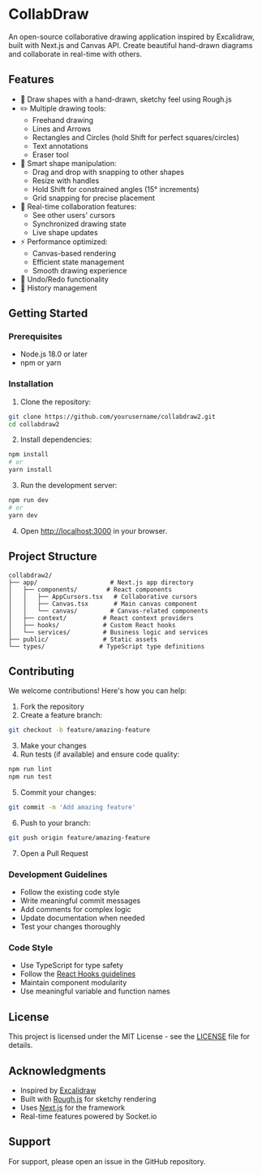 # CollabDraw

An open-source collaborative drawing application inspired by Excalidraw, built with Next.js and Canvas API. Create beautiful hand-drawn diagrams and collaborate in real-time with others.

## Features

- 🎨 Draw shapes with a hand-drawn, sketchy feel using Rough.js
- ✏️ Multiple drawing tools:
  - Freehand drawing
  - Lines and Arrows
  - Rectangles and Circles (hold Shift for perfect squares/circles)
  - Text annotations
  - Eraser tool
- 🎯 Smart shape manipulation:
  - Drag and drop with snapping to other shapes
  - Resize with handles
  - Hold Shift for constrained angles (15° increments)
  - Grid snapping for precise placement
- 🤝 Real-time collaboration features:
  - See other users' cursors
  - Synchronized drawing state
  - Live shape updates
- ⚡ Performance optimized:
  - Canvas-based rendering
  - Efficient state management
  - Smooth drawing experience
- 🔄 Undo/Redo functionality
- 💾 History management

## Getting Started

### Prerequisites

- Node.js 18.0 or later
- npm or yarn

### Installation

1. Clone the repository:

```bash
git clone https://github.com/yourusername/collabdraw2.git
cd collabdraw2
```

2. Install dependencies:

```bash
npm install
# or
yarn install
```

3. Run the development server:

```bash
npm run dev
# or
yarn dev
```

4. Open [http://localhost:3000](http://localhost:3000) in your browser.

## Project Structure

```
collabdraw2/
├── app/                    # Next.js app directory
│   ├── components/        # React components
│   │   ├── AppCursors.tsx   # Collaborative cursors
│   │   ├── Canvas.tsx       # Main canvas component
│   │   └── canvas/         # Canvas-related components
│   ├── context/          # React context providers
│   ├── hooks/            # Custom React hooks
│   └── services/         # Business logic and services
├── public/               # Static assets
└── types/               # TypeScript type definitions
```

## Contributing

We welcome contributions! Here's how you can help:

1. Fork the repository
2. Create a feature branch:

```bash
git checkout -b feature/amazing-feature
```

3. Make your changes
4. Run tests (if available) and ensure code quality:

```bash
npm run lint
npm run test
```

5. Commit your changes:

```bash
git commit -m 'Add amazing feature'
```

6. Push to your branch:

```bash
git push origin feature/amazing-feature
```

7. Open a Pull Request

### Development Guidelines

- Follow the existing code style
- Write meaningful commit messages
- Add comments for complex logic
- Update documentation when needed
- Test your changes thoroughly

### Code Style

- Use TypeScript for type safety
- Follow the [React Hooks guidelines](https://reactjs.org/docs/hooks-rules.html)
- Maintain component modularity
- Use meaningful variable and function names

## License

This project is licensed under the MIT License - see the [LICENSE](LICENSE) file for details.

## Acknowledgments

- Inspired by [Excalidraw](https://excalidraw.com/)
- Built with [Rough.js](https://roughjs.com/) for sketchy rendering
- Uses [Next.js](https://nextjs.org/) for the framework
- Real-time features powered by Socket.io

## Support

For support, please open an issue in the GitHub repository.
